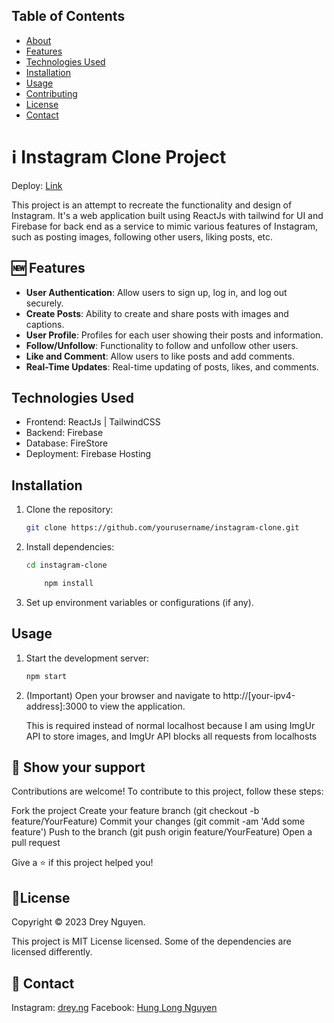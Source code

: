 ## Table of Contents

-   [About](#ℹ️-instagram-clone-project)
-   [Features](#🆕-features)
-   [Technologies Used](#technologies-used)
-   [Installation](#installation)
-   [Usage](#usage)
-   [Contributing](#🌟-show-your-support)
-   [License](#📝license)
-   [Contact](#👤-contact)

# ℹ️ Instagram Clone Project

Deploy: [Link](https://instagram-clone-e91a2.web.app/)

This project is an attempt to recreate the functionality and design of Instagram. It's a web application built using ReactJs with tailwind for UI and Firebase for back end as a service to mimic various features of Instagram, such as posting images, following other users, liking posts, etc.

## 🆕 Features

-   **User Authentication**: Allow users to sign up, log in, and log out securely.
-   **Create Posts**: Ability to create and share posts with images and captions.
-   **User Profile**: Profiles for each user showing their posts and information.
-   **Follow/Unfollow**: Functionality to follow and unfollow other users.
-   **Like and Comment**: Allow users to like posts and add comments.
-   **Real-Time Updates**: Real-time updating of posts, likes, and comments.

## Technologies Used

-   Frontend: ReactJs | TailwindCSS
-   Backend: Firebase
-   Database: FireStore
-   Deployment: Firebase Hosting

## Installation

1. Clone the repository:
    ```bash
    git clone https://github.com/yourusername/instagram-clone.git
    ```
2. Install dependencies:

    ```bash
    cd instagram-clone
    ```

    ```bash
        npm install
    ```

3. Set up environment variables or configurations (if any).

## Usage

1. Start the development server:
    ```bash
    npm start
    ```
2. (Important) Open your browser and navigate to http://[your-ipv4-address]:3000 to view the application.

    This is required instead of normal localhost because I am using ImgUr API to store images, and ImgUr API blocks all requests from localhosts

## 🌟 Show your support

Contributions are welcome! To contribute to this project, follow these steps:

Fork the project
Create your feature branch (git checkout -b feature/YourFeature)
Commit your changes (git commit -am 'Add some feature')
Push to the branch (git push origin feature/YourFeature)
Open a pull request

Give a ⭐️ if this project helped you!

## 📝License

Copyright © 2023 Drey Nguyen.

This project is MIT License licensed. Some of the dependencies are licensed differently.

## 👤 Contact

Instagram: [drey.ng](https://www.instagram.com/drey.ng/)
Facebook: [Hung Long Nguyen](https://www.facebook.com/hunglong.ng01/)
